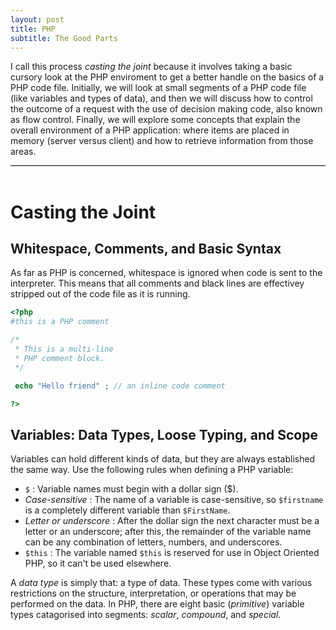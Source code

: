 ```yaml
---
layout: post
title: PHP
subtitle: The Good Parts
---
```


<div style="border-bottom:1px solid black">
<p>
I call this process <i>casting the joint</i> because it involves taking a basic cursory look at the PHP enviroment to get a better handle on the basics of a PHP code file. Initially, we will look at small segments of a PHP code file (like variables and types of data), and then we will discuss how to control the outcome of a request with the use of decision making code, also known as flow control. Finally, we will explore some concepts that explain the overall environment of a PHP application: where items are placed in memory (server versus client) and how to retrieve information from those areas. 
</p>
</div>
<br>

# Casting the Joint

## Whitespace, Comments, and Basic Syntax
As far as PHP is concerned, whitespace is ignored when code is sent to the interpreter. This means that all comments and black lines are effectivey stripped out of the code file as it is running.

```php
<?php
#this is a PHP comment

/*
 * This is a multi-line
 * PHP comment block.
 */

 echo "Hello friend" ; // an inline code comment 

?>
```

## Variables: Data Types, Loose Typing, and Scope
Variables can hold different kinds of data, but they are always established the same way. Use the following rules when defining a PHP variable:

* `$` : Variable names must begin with a dollar sign ($).
* _Case-sensitive_ : The name of a variable is case-sensitive, so `$firstname` is a completely different variable than `$FirstName`.
* _Letter or underscore_ : After the dollar sign the next character must be a letter or an underscore; after this, the remainder of the variable name can be any combination of letters, numbers, and underscores.
* `$this` : The variable named `$this` is reserved for use in Object Oriented PHP, so it can't be used elsewhere.

A _data type_ is simply that: a type of data. These types come with various restrictions on the structure, interpretation, or operations that may be performed on the data. In PHP, there are eight basic (_primitive_) variable types catagorised into segments: _scalar_, _compound_, and _special_.



